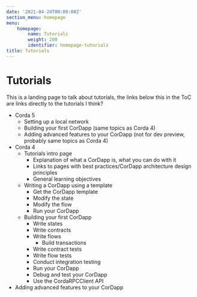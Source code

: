 ```yaml
---
date: '2021-04-24T00:00:00Z'
section_menu: homepage
menu:
    homepage:
        name: Tutorials
        weight: 200
        identifier: homepage-tutorials
title: Tutorials
---
```


# Tutorials

This is a landing page to talk about tutorials, the links below this in the ToC are links directly to the tutorials I think?

* Corda 5
  * Setting up a local network
  * Building your first CorDapp (same topics as Corda 4)
  * Adding advanced features to your CorDapp (not for dev preview, probably same topics as Corda 4)
* Corda 4
  * Tutorials intro page
    * Explanation of what a CorDapp is, what you can do with it
    * Links to pages with best practices/CorDapp architecture design principles
    * General learning objectives  
  * Writing a CorDapp using a template
    * Get the CorDapp template
    * Modify the state
    * Modify the flow
    * Run your CorDapp  
  * Building your first CorDapp
    * Write states
    * Write contracts
    * Write flows
      * Build transactions
    * Write contract tests
    * Write flow tests
    * Conduct integration testing
    * Run your CorDapp
    * Debug and test your CorDapp
    * Use the CordaRPCClient API 
* Adding advanced features to your CorDapp
